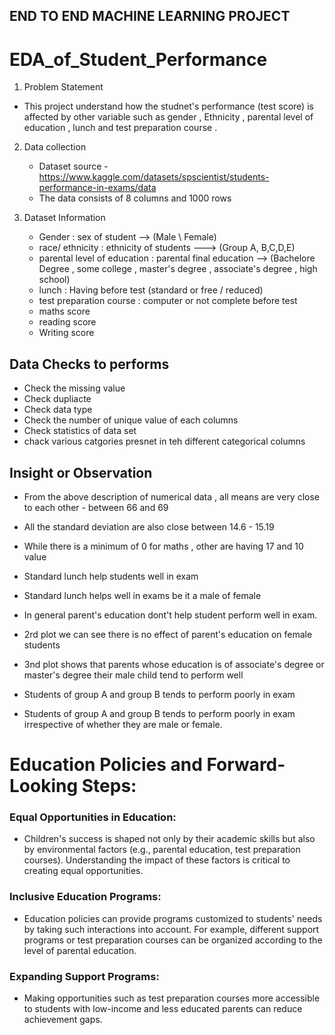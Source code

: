 ## END TO END MACHINE LEARNING PROJECT


# EDA_of_Student_Performance
1. Problem Statement 

- This project understand how the studnet's performance (test score) is affected by other variable such as gender , Ethnicity , parental level of education , lunch and test preparation  course .


2. Data collection
   -  Dataset  source - https://www.kaggle.com/datasets/spscientist/students-performance-in-exams/data
   -  The data consists of 8 columns and 1000 rows

3. Dataset Information

   - Gender : sex of student --> (Male \ Female)
   - race/ ethnicity : ethnicity of students ---> (Group A, B,C,D,E)
   - parental level of education : parental final education  --> (Bachelore Degree , some college , master's degree , associate's degree , high school)
   - lunch : Having before test (standard or free / reduced)
   - test preparation course : computer  or  not complete before test
   - maths score
   - reading score
   - Writing score
  


## Data Checks to performs 
- Check the missing value 
- Check dupliacte 
- Check data type 
- Check the number of unique value of each columns 
- Check statistics of data set 
- chack various catgories presnet in teh different categorical columns 


## Insight or Observation 
- From the above description of numerical data , all means are very close to each other - between 66 and 69
- All the standard deviation are also close between 14.6 - 15.19 
- While there is a minimum of 0 for maths , other are having 17 and 10 value



- Standard lunch help students well in exam 
- Standard lunch helps well in exams be it a male of female

 - In general parent's education dont't help student perform well in exam.
 - 2rd plot we can see there is no effect of parent's education on female students
 - 3nd plot shows that parents whose education is of associate's degree or master's degree their male child tend to perform well


- Students of group A and group B tends to perform poorly in exam 
- Students of group A and group B tends to perform poorly in exam irrespective  of whether they are male or female.
 


# Education Policies and Forward-Looking Steps:

### Equal Opportunities in Education:

- Children's success is shaped not only by their academic skills but also by environmental factors (e.g., parental education, test preparation courses). Understanding the impact of these factors is critical to creating equal opportunities.

### Inclusive Education Programs:

- Education policies can provide programs customized to students' needs by taking such interactions into account. For example, different support programs or test preparation courses can be organized according to the level of parental education.

### Expanding Support Programs:

- Making opportunities such as test preparation courses more accessible to students with low-income and less educated parents can reduce achievement gaps.



